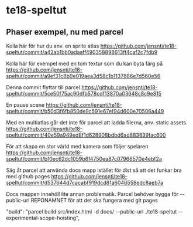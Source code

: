 # te18-speltut

## Phaser exempel, nu med parcel

Kolla här för hur du anv. en sprite atlas
https://github.com/jensnti/te18-speltut/commit/a42ab1bb0adaaff490358898613ff4caf2c7fdb9

Kolla här för exempel med en tom textur som du kan byta färg på
https://github.com/jensnti/te18-speltut/commit/a9ef31c8b9e019aea3d58c1b1137886e7d560e56

Denna commit flyttar till parcel
https://github.com/jensnti/te18-speltut/commit/5ce50f75ac90dfb578cdf13870a03648c8c9e815

En pause scene
https://github.com/jensnti/te18-speltut/commit/b50d3f6fb850de9c591e67ef94d600e70506a449

Med en multiatlas går det inte för parcel att ladda filerna, anv. static assets.
https://github.com/jensnti/te18-speltut/commit/40e59a949ed8f1d628908bdbd6ad883839fac600

För att skapa en stor värld med kamera som följer spelaren
https://github.com/jensnti/te18-speltut/commit/bf0ec62dc1059b6f4750ea87c07966570e4ebf2a

Säg åt parcel att använda docs mapp istället för dist så att det funkar bra med github pages
https://github.com/jensnti/te18-speltut/commit/d537644d7cacabf919dcd81a6046558edc8aeb7a

Docs mappen innehöll lite annan problematik.
Parcel behöver bygga för --public-url REPONAMNET för att det ska fungera med git pages

"build": "parcel build src/index.html -d docs/ --public-url ./te18-speltut --experimental-scope-hoisting",